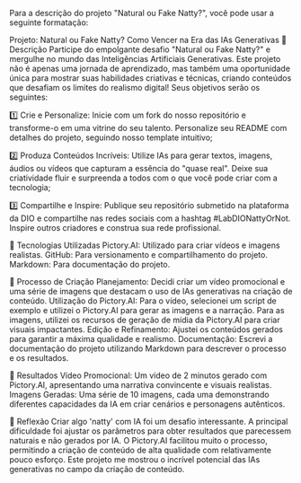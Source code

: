 
Para a descrição do projeto "Natural ou Fake Natty?", você pode usar a seguinte formatação:

Projeto: Natural ou Fake Natty? Como Vencer na Era das IAs Generativas
📒 Descrição
Participe do empolgante desafio "Natural ou Fake Natty?" e mergulhe no mundo das Inteligências Artificiais Generativas. Este projeto não é apenas uma jornada de aprendizado, mas também uma oportunidade única para mostrar suas habilidades criativas e técnicas, criando conteúdos que desafiam os limites do realismo digital! Seus objetivos serão os seguintes:

1️⃣ Crie e Personalize: Inicie com um fork do nosso repositório e transforme-o em uma vitrine do seu talento. Personalize seu README com detalhes do projeto, seguindo nosso template intuitivo;

2️⃣ Produza Conteúdos Incríveis: Utilize IAs para gerar textos, imagens, áudios ou vídeos que capturam a essência do "quase real". Deixe sua criatividade fluir e surpreenda a todos com o que você pode criar com a tecnologia;


3️⃣ Compartilhe e Inspire: Publique seu repositório submetido na plataforma da DIO e compartilhe nas redes sociais com a hashtag #LabDIONattyOrNot. Inspire outros criadores e construa sua rede profissional.

🤖 Tecnologias Utilizadas
Pictory.AI: Utilizado para criar vídeos e imagens realistas.
GitHub: Para versionamento e compartilhamento do projeto.
Markdown: Para documentação do projeto.

🧐 Processo de Criação
Planejamento: Decidi criar um vídeo promocional e uma série de imagens que destacam o uso de IAs generativas na criação de conteúdo.
Utilização do Pictory.AI:
Para o vídeo, selecionei um script de exemplo e utilizei o Pictory.AI para gerar as imagens e a narração.
Para as imagens, utilizei os recursos de geração de mídia da Pictory.AI para criar visuais impactantes.
Edição e Refinamento: Ajustei os conteúdos gerados para garantir a máxima qualidade e realismo.
Documentação: Escrevi a documentação do projeto utilizando Markdown para descrever o processo e os resultados.

🚀 Resultados
Vídeo Promocional: Um vídeo de 2 minutos gerado com Pictory.AI, apresentando uma narrativa convincente e visuais realistas.
Imagens Geradas: Uma série de 10 imagens, cada uma demonstrando diferentes capacidades da IA em criar cenários e personagens autênticos.

💭 Reflexão 
Criar algo 'natty' com IA foi um desafio interessante. A principal dificuldade foi ajustar os parâmetros para obter resultados que parecessem naturais e não gerados por IA. O Pictory.AI facilitou muito o processo, permitindo a criação de conteúdo de alta qualidade com relativamente pouco esforço. Este projeto me mostrou o incrível potencial das IAs generativas no campo da criação de conteúdo.

